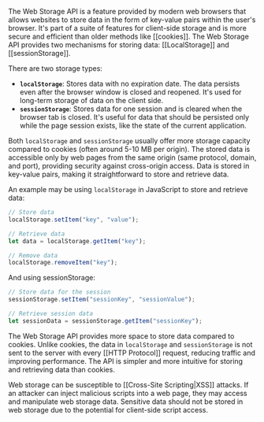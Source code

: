 The Web Storage API is a feature provided by modern web browsers that allows websites to store data in the form of key-value pairs within the user's browser. It's part of a suite of features for client-side storage and is more secure and efficient than older methods like [[cookies]]. The Web Storage API provides two mechanisms for storing data: [[LocalStorage]] and [[sessionStorage]].

There are two storage types:

- **`localStorage`**: Stores data with no expiration date. The data persists even after the browser window is closed and reopened. It's used for long-term storage of data on the client side.
- **`sessionStorage`**: Stores data for one session and is cleared when the browser tab is closed. It's useful for data that should be persisted only while the page session exists, like the state of the current application.

Both `localStorage` and `sessionStorage` usually offer more storage capacity compared to cookies (often around 5-10 MB per origin). The stored data is accessible only by web pages from the same origin (same protocol, domain, and port), providing security against cross-origin access. Data is stored in key-value pairs, making it straightforward to store and retrieve data.

An example may be using `localStorage` in JavaScript to store and retrieve data:

```javascript
// Store data
localStorage.setItem("key", "value");

// Retrieve data
let data = localStorage.getItem("key");

// Remove data
localStorage.removeItem("key");
```

And using sessionStorage:

```javascript
// Store data for the session
sessionStorage.setItem("sessionKey", "sessionValue");

// Retrieve session data
let sessionData = sessionStorage.getItem("sessionKey");
```

The Web Storage API provides more space to store data compared to cookies. Unlike cookies, the data in `localStorage` and `sessionStorage` is not sent to the server with every [[HTTP Protocol]] request, reducing traffic and improving performance. The API is simpler and more intuitive for storing and retrieving data than cookies.

Web storage can be susceptible to [[Cross-Site Scripting|XSS]] attacks. If an attacker can inject malicious scripts into a web page, they may access and manipulate web storage data. Sensitive data should not be stored in web storage due to the potential for client-side script access.
